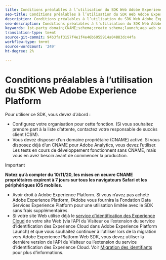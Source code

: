 ```yaml
---
title: Conditions préalables à l’utilisation du SDK Web Adobe Experience Platform
seo-title: Conditions préalables à l’utilisation du SDK Web Adobe Experience Platform
description: Conditions préalables à l’utilisation du SDK Web Adobe Experience Platform
seo-description: Conditions préalables à l’utilisation du SDK Web Adobe Experience Platform
keywords: 1st-party domain;CNAME;schema;create schema;launch;aep web sdk extension;extension;configuration id;configuration tool;data element;create data element;XDM Object;sendEvent;send Event;
translation-type: tm+mt
source-git-commit: 94b3faf3157f4e1f4e46b6055914a04883dc44fa
workflow-type: tm+mt
source-wordcount: '249'
ht-degree: 2%

---
```



# Conditions préalables à l’utilisation du SDK Web Adobe Experience Platform

Pour utiliser ce SDK, vous devez d’abord :

- Configurez votre organisation pour cette fonction. (Si vous souhaitez prendre part à la liste d’attente, contactez votre responsable de succès client (CSM).
- Vous devez disposer d’un domaine propriétaire (CNAME) activé. Si vous disposez déjà d’un CNAME pour Adobe Analytics, vous devez l’utiliser. Les tests en cours de développement fonctionnent sans CNAME, mais vous en avez besoin avant de commencer la production.

>[!IMPORTANT]
>
>**Notez qu’à compter du 10/11/20, les mises en oeuvre CNAME propriétaires expirent à 7 jours sur tous les navigateurs Safari et les périphériques iOS mobiles.**

- Avoir droit à Adobe Experience Platform. Si vous n’avez pas acheté Adobe Experience Platform, l’Adobe vous fournira la Fondation Data Services Experience Platform pour une utilisation limitée avec le SDK sans frais supplémentaires.
- Si votre site Web utilise déjà le [service d’identification des Experience Cloud](https://experienceleague.adobe.com/docs/experience-platform/edge/identity/overview.html) de votre site Web (via l’API du Visiteur ou l’extension du service d’identification des Experience Cloud dans Adobe Experience Platform Launch) et que vous souhaitez continuer à l’utiliser lors de la migration vers Adobe Experience Platform Web SDK, vous devez utiliser la dernière version de l’API du Visiteur ou l’extension du service d’identification des Experience Cloud. Voir [Migration des identifiants](https://experienceleague.adobe.com/docs/experience-platform/edge/identity/overview.html?lang=en#identity) pour plus d’informations.
